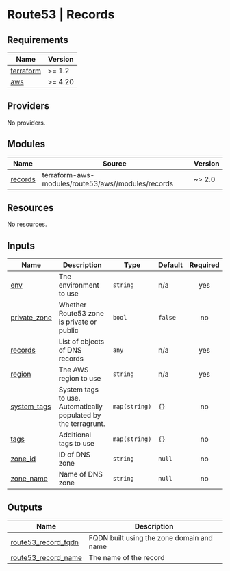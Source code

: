 # Route53 | Records

<!-- BEGINNING OF PRE-COMMIT-TERRAFORM DOCS HOOK -->
## Requirements

| Name | Version |
|------|---------|
| <a name="requirement_terraform"></a> [terraform](#requirement\_terraform) | >= 1.2 |
| <a name="requirement_aws"></a> [aws](#requirement\_aws) | >= 4.20 |

## Providers

No providers.

## Modules

| Name | Source | Version |
|------|--------|---------|
| <a name="module_records"></a> [records](#module\_records) | terraform-aws-modules/route53/aws//modules/records | ~> 2.0 |

## Resources

No resources.

## Inputs

| Name | Description | Type | Default | Required |
|------|-------------|------|---------|:--------:|
| <a name="input_env"></a> [env](#input\_env) | The environment to use | `string` | n/a | yes |
| <a name="input_private_zone"></a> [private\_zone](#input\_private\_zone) | Whether Route53 zone is private or public | `bool` | `false` | no |
| <a name="input_records"></a> [records](#input\_records) | List of objects of DNS records | `any` | n/a | yes |
| <a name="input_region"></a> [region](#input\_region) | The AWS region to use | `string` | n/a | yes |
| <a name="input_system_tags"></a> [system\_tags](#input\_system\_tags) | System tags to use. Automatically populated by the terragrunt. | `map(string)` | `{}` | no |
| <a name="input_tags"></a> [tags](#input\_tags) | Additional tags to use | `map(string)` | `{}` | no |
| <a name="input_zone_id"></a> [zone\_id](#input\_zone\_id) | ID of DNS zone | `string` | `null` | no |
| <a name="input_zone_name"></a> [zone\_name](#input\_zone\_name) | Name of DNS zone | `string` | `null` | no |

## Outputs

| Name | Description |
|------|-------------|
| <a name="output_route53_record_fqdn"></a> [route53\_record\_fqdn](#output\_route53\_record\_fqdn) | FQDN built using the zone domain and name |
| <a name="output_route53_record_name"></a> [route53\_record\_name](#output\_route53\_record\_name) | The name of the record |
<!-- END OF PRE-COMMIT-TERRAFORM DOCS HOOK -->
